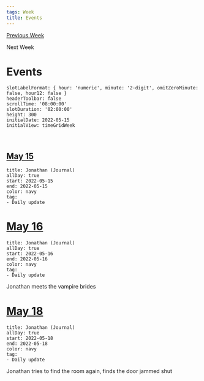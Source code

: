 ```yaml
---
tags: Week
title: Events
---
```

[Previous Week](2022-W20.md)

Next Week

# Events

```itinerary
slotLabelFormat: { hour: 'numeric', minute: '2-digit', omitZeroMinute: false, hour12: false }
headerToolbar: false
scrollTime: '08:00:00'
slotDuration: '02:00:00'
height: 300
initialDate: 2022-05-15
initialView: timeGridWeek

```

<!--```itinerary

slotLabelFormat: { hour: 'numeric', minute: '2-digit', omitZeroMinute: false, hour12: false }

headerToolbar: False

scrollTime: '08:00:00'

slotDuration: '01:00:00'

height: 200

allDaySlot: false

initialdate: 2022-05-15

initialView: listWeek

```-->
<br/>

## [May 15](2022-05-15.md)

```itinerary-event
title: Jonathan (Journal)
allDay: true
start: 2022-05-15
end: 2022-05-15
color: navy
tag:
- Daily update
```

# [May 16](2022-05-16.md)

```itinerary-event
title: Jonathan (Journal)
allDay: true
start: 2022-05-16
end: 2022-05-16
color: navy
tag:
- Daily update
```

Jonathan meets the vampire brides

# [May 18](2022-05-18.md)

```itinerary-event
title: Jonathan (Journal)
allDay: true
start: 2022-05-18
end: 2022-05-18
color: navy
tag:
- Daily update
```

Jonathan tries to find the room again, finds the door jammed shut